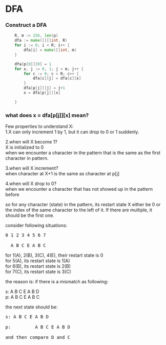 # DFA

### Construct a DFA

```go
  	R, m := 256, len(p)
	dfa := make([][]int, R) 
	for i := 0; i < R; i++ {
		dfa[i] = make([]int, m)
	}

	dfa[p[0]][0] = 1
	for x, j := 0, 1; j < m; j++ { 
		for c := 0; c < R; c++ {
			dfa[c][j] = dfa[c][x]
		}
		dfa[p[j]][j] = j+1
		x = dfa[p[j]][x]

	}
```

### what does x = dfa[p[j]][x] mean?
Few properties to understand X:<br/>
1.X can only increment 1 by 1, but it can drop to 0 or 1 suddenly.<br/>

2.when will X become 1?<br/>
X is initialized to 0<br/>
when we encounter a character in the pattern that is the same as the first character in pattern.

3.when will X increment?<br/>
when character at X+1 is the same as character at p[j]

4.when will X drop to 0?<br/>
when we encounter a character that has not showed up in the pattern before

so for any character (state) in the pattern, its restart state X either be 0 or the index of the same character to the left of it. If there are multiple, it should be the first one.

consider following situations:

<pre>
0 1 2 3 4 5 6 7 <br/>
  A B C E A B C
</pre>

for 1(A), 2(B), 3(C), 4(E), their restart state is 0<br/>
for 5(A), its restart state is 1(A)<br/>
for 6(B), its restart state is 2(B)<br/>
for 7(C), its restart state is 3(C)<br/>

the reason is: if there is a mismatch as following:

s: A B C E A B D<br/>
p: A B C E A B C

the next state should be:

<pre>
s: A B C E A B D<br/>
p:         A B C E A B D<br/>
and then compare D and C
</pre>

